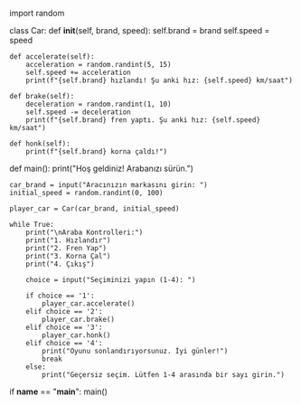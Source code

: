 import random

class Car:
    def __init__(self, brand, speed):
        self.brand = brand
        self.speed = speed

    def accelerate(self):
        acceleration = random.randint(5, 15)
        self.speed += acceleration
        print(f"{self.brand} hızlandı! Şu anki hız: {self.speed} km/saat")

    def brake(self):
        deceleration = random.randint(1, 10)
        self.speed -= deceleration
        print(f"{self.brand} fren yaptı. Şu anki hız: {self.speed} km/saat")

    def honk(self):
        print(f"{self.brand} korna çaldı!")

def main():
    print("Hoş geldiniz! Arabanızı sürün.")

    car_brand = input("Aracınızın markasını girin: ")
    initial_speed = random.randint(0, 100)
    
    player_car = Car(car_brand, initial_speed)

    while True:
        print("\nAraba Kontrolleri:")
        print("1. Hızlandır")
        print("2. Fren Yap")
        print("3. Korna Çal")
        print("4. Çıkış")

        choice = input("Seçiminizi yapın (1-4): ")

        if choice == '1':
            player_car.accelerate()
        elif choice == '2':
            player_car.brake()
        elif choice == '3':
            player_car.honk()
        elif choice == '4':
            print("Oyunu sonlandırıyorsunuz. İyi günler!")
            break
        else:
            print("Geçersiz seçim. Lütfen 1-4 arasında bir sayı girin.")

if __name__ == "__main__":
    main()

